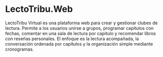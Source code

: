 # LectoTribu.Web

LectoTribu Virtual es una plataforma web para crear y gestionar clubes de lectura. Permite a los usuarios unirse a grupos, programar capítulos con fechas, comentar en una sala de lectura por capítulo y recomendar libros con reseñas personales. El enfoque es la lectura acompañada, la conversación ordenada por capítulos y la organización simple mediante cronogramas.
